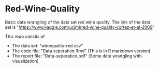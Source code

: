 # Red-Wine-Quality
Basic data wrangling of the data set red wine quality. The link of the data set is "https://www.kaggle.com/uciml/red-wine-quality-cortez-et-al-2009"

This repo constis of 

- The data set: "winequality-red.csv" 
- The code file: "Data seperation.Rmd" (This is in R markdown version) 
- The report file: "Data-seperation.pdf" (Some data wrangling with visualization)

